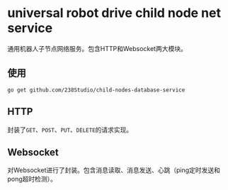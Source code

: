 # universal robot drive child node net service

通用机器人子节点网络服务。包含HTTP和Websocket两大模块。

## 使用
`go get github.com/238Studio/child-nodes-database-service`

## HTTP

封装了`GET`、`POST`、`PUT`、`DELETE`的请求实现。

## Websocket

对Websocket进行了封装。包含消息读取、消息发送、心跳（ping定时发送和pong超时检测）。